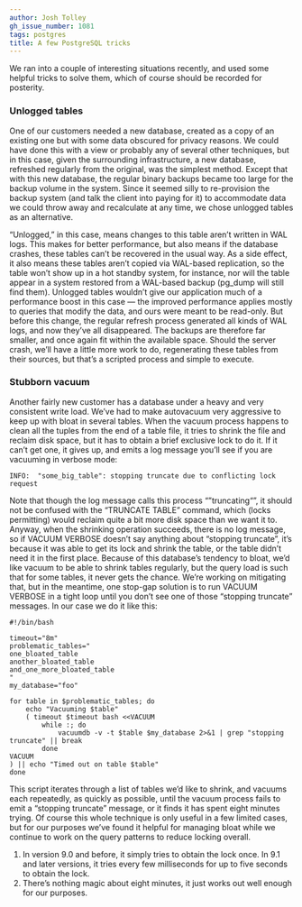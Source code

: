 ```yaml
---
author: Josh Tolley
gh_issue_number: 1081
tags: postgres
title: A few PostgreSQL tricks
---
```


We ran into a couple of interesting situations recently, and used some helpful tricks to solve them, which of course should be recorded for posterity.

### Unlogged tables

One of our customers needed a new database, created as a copy of an existing one but with some data obscured for privacy reasons. We could have done this with a view or probably any of several other techniques, but in this case, given the surrounding infrastructure, a new database, refreshed regularly from the original, was the simplest method. Except that with this new database, the regular binary backups became too large for the backup volume in the system. Since it seemed silly to re-provision the backup system (and talk the client into paying for it) to accommodate data we could throw away and recalculate at any time, we chose unlogged tables as an alternative.

“Unlogged,” in this case, means changes to this table aren’t written in WAL logs. This makes for better performance, but also means if the database crashes, these tables can’t be recovered in the usual way. As a side effect, it also means these tables aren’t copied via WAL-based replication, so the table won’t show up in a hot standby system, for instance, nor will the table appear in a system restored from a WAL-based backup (pg_dump will still find them). Unlogged tables wouldn’t give our application much of a performance boost in this case — the improved performance applies mostly to queries that modify the data, and ours were meant to be read-only. But before this change, the regular refresh process generated all kinds of WAL logs, and now they’ve all disappeared. The backups are therefore far smaller, and once again fit within the available space. Should the server crash, we’ll have a little more work to do, regenerating these tables from their sources, but that’s a scripted process and simple to execute.

### Stubborn vacuum

Another fairly new customer has a database under a heavy and very consistent write load. We’ve had to make autovacuum very aggressive to keep up with bloat in several tables. When the vacuum process happens to clean all the tuples from the end of a table file, it tries to shrink the file and reclaim disk space, but it has to obtain a brief exclusive lock to do it. If it can’t get one, it gives up, and emits a log message you’ll see if you are vacuuming in verbose mode:

```
INFO:  "some_big_table": stopping truncate due to conflicting lock request
```

Note that though the log message calls this process “”truncating“”, it should not be confused with the “TRUNCATE TABLE” command, which (locks permitting) would reclaim quite a bit more disk space than we want it to. Anyway, when the shrinking operation succeeds, there is no log message, so if VACUUM VERBOSE doesn’t say anything about “stopping truncate”, it’s because it was able to get its lock and shrink the table, or the table didn’t need it in the first place. Because of this database’s tendency to bloat, we’d like vacuum to be able to shrink tables regularly, but the query load is such that for some tables, it never gets the chance. We’re working on mitigating that, but in the meantime, one stop-gap solution is to run VACUUM VERBOSE in a tight loop until you don’t see one of those “stopping truncate” messages. In our case we do it like this:

```
#!/bin/bash
 
timeout="8m"
problematic_tables="
one_bloated_table
another_bloated_table
and_one_more_bloated_table
"
my_database="foo"
 
for table in $problematic_tables; do
    echo "Vacuuming $table"
    ( timeout $timeout bash <<VACUUM
        while :; do
            vacuumdb -v -t $table $my_database 2>&1 | grep "stopping truncate" || break
        done
VACUUM
) || echo "Timed out on table $table"
done
```

This script iterates through a list of tables we’d like to shrink, and vacuums each repeatedly, as quickly as possible, until the vacuum process fails to emit a “stopping truncate” message, or it finds it has spent eight minutes trying. Of course this whole technique is only useful in a few limited cases, but for our purposes we’ve found it helpful for managing bloat while we continue to work on the query patterns to reduce locking overall.

1. In version 9.0 and before, it simply tries to obtain the lock once. In 9.1 and later versions, it tries every few milliseconds for up to five seconds to obtain the lock.
2. There’s nothing magic about eight minutes, it just works out well enough for our purposes.
